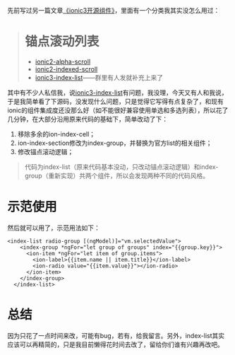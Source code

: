 先前写过另一篇文章[《ionic3开源组件》](https://www.jianshu.com/p/3e156999eaa4)，里面有一个分类我其实没怎么用过：
># 锚点滚动列表
>*   [ionic2-alpha-scroll](https://github.com/rossmartin/ionic2-alpha-scroll)
>*   [ionic2-indexed-scroll](https://github.com/HsuanXyz/ionic2-indexed-scroll)
>*   [ionic3-index-list](https://github.com/CK110/ionic3-index-list)——群里有人发就补充上来了

其中有不少人私信我，说[ionic3-index-list](https://github.com/CK110/ionic3-index-list)有问题，我没理，今天又有人和我说，于是我简单看了下源码，没发现什么问题，只是觉得它写得有点复杂了，和现有ionic的组件集成度还没那么好（如不能很好兼容使用单选和多选列表），所以花了几分钟，在大部分沿用原来代码的基础下，简单改动了下：
1. 移除多余的ion-index-cell；
2. ion-index-section修改为index-group，并替换为官方list的相关组件；
3. 修改锚点滚动逻辑；

>代码为index-list（原来代码基本没动，只改动锚点滚动逻辑）和index-group（重新实现）共两个组件，所以会发现两种不同的代码风格。
# 示范使用
然后就可以用了，示范用法如下：
```
<index-list radio-group [(ngModel)]="vm.selectedValue">
    <index-group *ngFor="let group of groups" index="{{group.key}}">
      <ion-item *ngFor="let item of group.items">
        <ion-label>{{item.name || item.title}}</ion-label>
        <ion-radio value="{{item.value}}"></ion-radio>
      </ion-item>
    </index-group>
  </index-list>
```

# 总结
因为只花了一点时间来改，可能有bug，若有，给我留言。另外，index-list其实应该可以再精简的，只是我目前懒得花时间去改了，留给你们谁有兴趣再改吧。